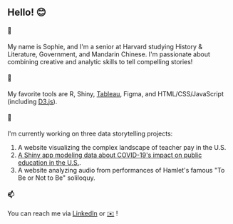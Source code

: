 ## Hello! 😊

#### 📝
My name is Sophie, and I'm a senior at Harvard studying History & Literature, Government, and Mandarin Chinese. I'm passionate about combining creative and analytic skills to tell compelling stories!

#### 🧰 
My favorite tools are R, Shiny, [Tableau](https://public.tableau.com/profile/sophie.bauder#!/), Figma, and HTML/CSS/JavaScript (including [D3.js](https://observablehq.com/@sophiebaud11)).

#### 🌱  
I'm currently working on three data storytelling projects: 
1. A website visualizing the complex landscape of teacher pay in the U.S.
2. [A Shiny app modeling data about COVID-19's impact on public education in the U.S.](https://sophie-bauder.shinyapps.io/COVID19-and-Education/).
3. A website analyzing audio from performances of Hamlet's famous "To Be or Not to Be" soliloquy.

#### 📫  
You can reach me via [LinkedIn](https://www.linkedin.com/in/sophie-bauder/) or [✉️](sophiebauder@college.harvard.edu) !

